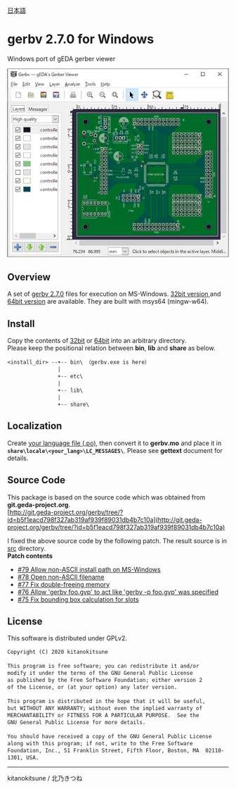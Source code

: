 [日本語](./README_jp.md)  

# gerbv 2.7.0 for Windows
Windows port of gEDA gerber viewer
  
<img src="./sample.png" width="600px" alt="gerbv" title="gerbv">

## Overview
A set of [gerbv 2.7.0](https://sourceforge.net/projects/gerbv/files/gerbv/gerbv-2.7.0/ ) files for execution on MS-Windows. [32bit version ](./32bit) and [64bit version](./64bit) are available.
They are built with msys64 (mingw-w64).  


## Install
Copy the contents of [32bit](./32bit) or [64bit](./64bit) into an arbitrary directory.  
Please keep the positional relation between **bin**, **lib** and **share** as below.  
```TEXT
<install_dir> --+-- bin\ （gerbv.exe is here）
                |
                +-- etc\
                |
                +-- lib\
                |
                +-- share\
```  


## Localization
Create [your language file (.po)](./src/po), then convert it to **gerbv.mo** and place it in  **`share\locale\<your_lang>\LC_MESSAGES\`**.  Please see **gettext** document for details.


## Source Code
This package is based on the source code which was obtained from **git.geda-project.org**.  
[http://git.geda-project.org/gerbv/tree/?id=b5f1eacd798f327ab319af939f89031db4b7c10a](http://git.geda-project.org/gerbv/tree/?id=b5f1eacd798f327ab319af939f89031db4b7c10a)  

I fixed the above source code by the following patch. The result source is in [src](./src) directory.  
**Patch contents**
+ [#79 Allow non-ASCII install path on MS-Windows](https://sourceforge.net/p/gerbv/patches/79/ )
+ [#78 Open non-ASCII filename](https://sourceforge.net/p/gerbv/patches/78/ )
+ [#77 Fix double-freeing memory](https://sourceforge.net/p/gerbv/patches/77/ )
+ [#76 Allow 'gerbv foo.gvp' to act like 'gerbv -p foo.gvp' was specified](https://sourceforge.net/p/gerbv/patches/76/ )
+ [#75 Fix bounding box calculation for slots](https://sourceforge.net/p/gerbv/patches/75/ )



## License
This software is distributed under GPLv2.
```TEXT
Copyright (C) 2020 kitanokitsune

This program is free software; you can redistribute it and/or
modify it under the terms of the GNU General Public License
as published by the Free Software Foundation; either version 2
of the License, or (at your option) any later version.

This program is distributed in the hope that it will be useful,
but WITHOUT ANY WARRANTY; without even the implied warranty of
MERCHANTABILITY or FITNESS FOR A PARTICULAR PURPOSE.  See the
GNU General Public License for more details.

You should have received a copy of the GNU General Public License
along with this program; if not, write to the Free Software
Foundation, Inc., 51 Franklin Street, Fifth Floor, Boston, MA  02110-1301, USA.
```
---
kitanokitsune / 北乃きつね
